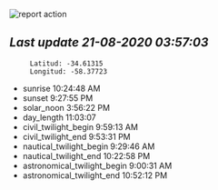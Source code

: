 ![report action](https://github.com/matiasz8/actions-for-reports/workflows/report%20action/badge.svg?branch=develop) 


## *****Last update 21-08-2020 03:57:03*****



		 Latitud: -34.61315
		 Longitud: -58.37723

 - sunrise 	 10:24:48 AM
 - sunset 	 9:27:55 PM
 - solar_noon 	 3:56:22 PM
 - day_length 	 11:03:07
 - civil_twilight_begin 	 9:59:13 AM
 - civil_twilight_end 	 9:53:31 PM
 - nautical_twilight_begin 	 9:29:46 AM
 - nautical_twilight_end 	 10:22:58 PM
 - astronomical_twilight_begin 	 9:00:31 AM
 - astronomical_twilight_end 	 10:52:12 PM
